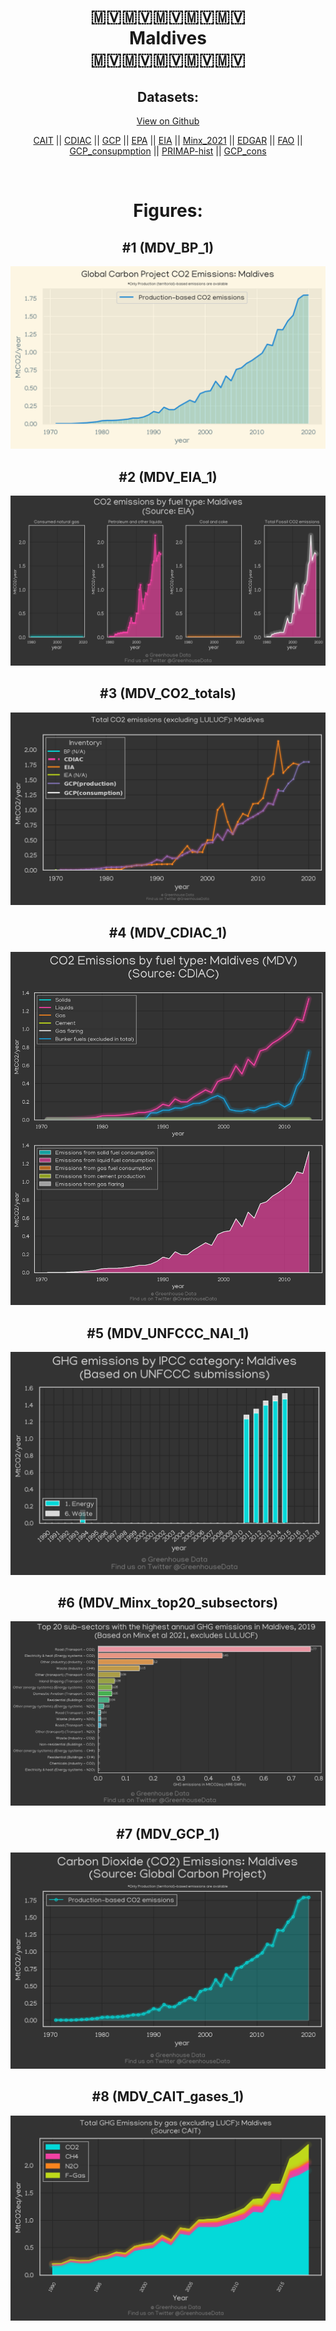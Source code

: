 
<center>
<h1 align="center">
🇲🇻🇲🇻🇲🇻🇲🇻🇲🇻
<br>
Maldives
<br>
🇲🇻🇲🇻🇲🇻🇲🇻🇲🇻
</h1>
<h2>Datasets:</h2>
<p><a href="https://github.com/dquintani/GreenhouseData/tree/master/country_data/MDV_Maldives/data">View on Github</a>
<br></p><p><a href="data/MDV_CAIT.csv">CAIT</a> || <a href="data/MDV_CDIAC.csv">CDIAC</a> || <a href="data/MDV_GCP.csv">GCP</a> || <a href="data/MDV_EPA.csv">EPA</a> || <a href="data/MDV_EIA.csv">EIA</a> || <a href="data/MDV_Minx_2021.csv">Minx_2021</a> || <a href="data/MDV_EDGAR.csv">EDGAR</a> || <a href="data/MDV_FAO.csv">FAO</a> || <a href="data/MDV_GCP_consupmption.csv">GCP_consupmption</a> || <a href="data/MDV_PRIMAP-hist.csv">PRIMAP-hist</a> || <a href="data/MDV_GCP_cons.csv">GCP_cons</a></p><p><br></p>
<h1>Figures:</h1><h2>#1 (MDV_BP_1)</h2>
<p><img alt="" src="figures/MDV_BP_1.png" /></p><h2>#2 (MDV_EIA_1)</h2>
<p><img alt="" src="figures/MDV_EIA_1.png" /></p><h2>#3 (MDV_CO2_totals)</h2>
<p><img alt="" src="figures/MDV_CO2_totals.png" /></p><h2>#4 (MDV_CDIAC_1)</h2>
<p><img alt="" src="figures/MDV_CDIAC_1.png" /></p><h2>#5 (MDV_UNFCCC_NAI_1)</h2>
<p><img alt="" src="figures/MDV_UNFCCC_NAI_1.png" /></p><h2>#6 (MDV_Minx_top20_subsectors)</h2>
<p><img alt="" src="figures/MDV_Minx_top20_subsectors.png" /></p><h2>#7 (MDV_GCP_1)</h2>
<p><img alt="" src="figures/MDV_GCP_1.png" /></p><h2>#8 (MDV_CAIT_gases_1)</h2>
<p><img alt="" src="figures/MDV_CAIT_gases_1.png" /></p>